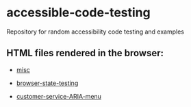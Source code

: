 # accessible-code-testing

Repository for random accessibility code testing and examples

## HTML files rendered in the browser:

- [misc](https://htmlpreview.github.io/?https://github.com/heatwest/accessible-code-testing/blob/main/misc.html)

- [browser-state-testing](https://htmlpreview.github.io/?https://github.com/heatwest/accessible-code-testing/blob/main/browser-state-testing.html)

- [customer-service-ARIA-menu](https://htmlpreview.github.io/?https://github.com/heatwest/accessible-code-testing/blob/main/customer-service-ARIA-menu.html)
